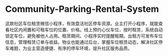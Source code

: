 # Community-Parking-Rental-System
这款社区车位租赁微信小程序，有效盘活社区停车资源。业主打开小程序，就能查看社区内闲置和可租车位的位置、价格。线上预约心仪车位，按时租赁，系统自动锁定车位，避免被他人占用。租赁期间，小程序实时提醒租期。出租方可发布车位信息，管理租赁订单与收益。物业也能通过后台，掌握车位租赁动态，解决社区停车难题，为业主营造便捷、有序的停车环境，提升社区服务品质。 
